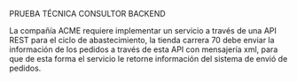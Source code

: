 PRUEBA TÉCNICA CONSULTOR BACKEND

La compañía ACME requiere implementar un servicio a través de una API REST para el ciclo de abastecimiento, la tienda carrera 70 debe enviar la información de los pedidos a través de esta API con mensajería xml, para que de esta forma el servicio le retorne información del sistema de envió de pedidos.
